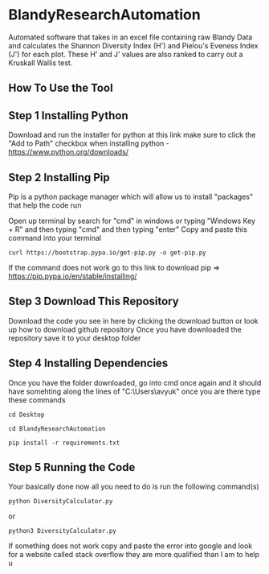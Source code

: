 # BlandyResearchAutomation
Automated software that takes in an excel file containing raw Blandy Data and calculates the Shannon Diversity Index (H') and Pielou's Eveness Index (J') for each plot. These H' and J' values are also ranked to carry out a Kruskall Wallis test.


## How To Use the Tool

## Step 1 Installing Python

Download and run the installer for python at this link make sure to click the "Add to Path" checkbox when installing python - https://www.python.org/downloads/

## Step 2 Installing Pip

Pip is a python package manager which will allow us to install "packages" that help the code run

Open up terminal by search for "cmd" in windows or typing "Windows Key + R" and then typing "cmd" and then typing "enter"
Copy and paste this command into your terminal 

```shell
curl https://bootstrap.pypa.io/get-pip.py -o get-pip.py
```

If the command does not work go to this link to download pip => https://pip.pypa.io/en/stable/installing/

## Step 3 Download This Repository

Download the code you see in here by clicking the download button or look up how to download github repository
Once you have downloaded the repository save it to your desktop folder

## Step 4 Installing Dependencies

Once you have the folder downloaded, go into cmd once again and it should have somehting along the lines of "C:\Users\avyuk" once you are there type these commands

```shell
cd Desktop
```
```shell
cd BlandyResearchAutomation
```
```shell
pip install -r requirements.txt
```

## Step 5 Running the Code

Your basically done now all you need to do is run the following command(s)

```shell
python DiversityCalculator.py
```

or 

```shell
python3 DiversityCalculator.py
```

If something does not work copy and paste the error into google and look for a website called stack overflow they are more qualified than I am to help u
